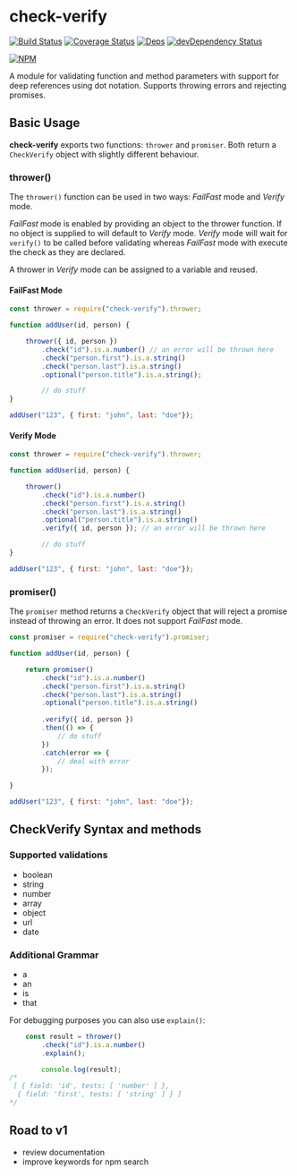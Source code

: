 # check-verify

[![Build Status](https://travis-ci.org/midknight41/check-verify.svg?branch=master)](https://travis-ci.org/midknight41/check-verify) [![Coverage Status](https://coveralls.io/repos/github/midknight41/check-verify/badge.svg?branch=master)](https://coveralls.io/github/midknight41/check-verify?branch=master)
[![Deps](https://david-dm.org/midknight41/check-verify.svg)](https://david-dm.org/midknight41/check-verify#info=dependencies) [![devDependency Status](https://david-dm.org/midknight41/check-verify/dev-status.svg)](https://david-dm.org/midknight41/check-verify#info=devDependencies)

[![NPM](https://nodei.co/npm/check-verify.png?downloads=true)](https://www.npmjs.com/package/check-verify/)

A module for validating function and method parameters with support for deep references using dot notation. Supports throwing errors and rejecting promises.

## Basic Usage

**check-verify** exports two functions: ```thrower``` and ```promiser```. Both return a ```CheckVerify``` object with slightly different behaviour.

### thrower()

The ```thrower()``` function can be used in two ways: *FailFast* mode and *Verify* mode.

*FailFast* mode is enabled by providing an object to the thrower function. If no object is supplied to will default to *Verify* mode. *Verify* mode will wait for ```verify()``` to be called before validating whereas *FailFast* mode with execute the check as they are declared.

A thrower in *Verify* mode can be assigned to a variable and reused.

#### FailFast Mode

```js
const thrower = require("check-verify").thrower;

function addUser(id, person) {

	thrower({ id, person })
		.check("id").is.a.number() // an error will be thrown here
		.check("person.first").is.a.string()
		.check("person.last").is.a.string()
		.optional("person.title").is.a.string();

		// do stuff
}

addUser("123", { first: "john", last: "doe"});
```

#### Verify Mode

```js
const thrower = require("check-verify").thrower;

function addUser(id, person) {

	thrower()
		.check("id").is.a.number()
		.check("person.first").is.a.string()
		.check("person.last").is.a.string()
		.optional("person.title").is.a.string()
		.verify({ id, person }); // an error will be thrown here

		// do stuff
}

addUser("123", { first: "john", last: "doe"});
```

### promiser()

The ```promiser``` method returns a ```CheckVerify``` object that will reject a promise instead of throwing an error. It does not support *FailFast* mode.

```js
const promiser = require("check-verify").promiser;

function addUser(id, person) {

	return promiser()
		.check("id").is.a.number()
		.check("person.first").is.a.string()
		.check("person.last").is.a.string()
		.optional("person.title").is.a.string()
		
		.verify({ id, person })
		.then(() => {
			// do stuff
		})
		.catch(error => {
			// deal with error
		});

}

addUser("123", { first: "john", last: "doe"});
```

## CheckVerify Syntax and methods

### Supported validations
- boolean
- string
- number
- array
- object
- url
- date

### Additional Grammar
- a
- an
- is
- that

For debugging purposes you can also use ```explain()```:

```js
	const result = thrower()
		.check("id").is.a.number()
		.explain();

		console.log(result);
/*
 [ { field: 'id', tests: [ 'number' ] },
  { field: 'first', tests: [ 'string' ] } ]
*/
```

## Road to v1

- review documentation
- improve keywords for npm search
